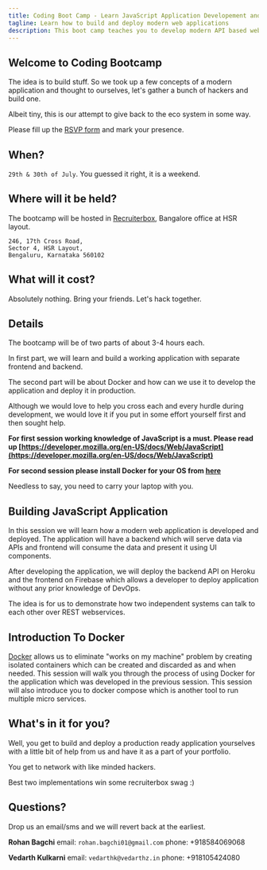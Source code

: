 ```yaml
---
title: Coding Boot Camp - Learn JavaScript Application Developement and Docker
tagline: Learn how to build and deploy modern web applications
description: This boot camp teaches you to develop modern API based web application and deploy them in production
---
```

## Welcome to Coding Bootcamp
The idea is to build stuff. So we took up a few concepts of a modern application and thought to ourselves, let's gather a bunch of hackers and build one.

Albeit tiny, this is our attempt to give back to the eco system in some way.

Please fill up the [RSVP form](https://goo.gl/forms/l6XTY2CISpEx2Vz02) and mark your presence.

## When?
`29th & 30th of July`. You guessed it right, it is a weekend.

## Where will it be held?
The bootcamp will be hosted in [Recruiterbox](https://recruiterbox.com/), Bangalore office at HSR layout.
```
246, 17th Cross Road,
Sector 4, HSR Layout,
Bengaluru, Karnataka 560102
```

## What will it cost?
Absolutely nothing. Bring your friends. Let's hack together.

## Details

The bootcamp will be of two parts of about 3-4 hours each. 

In first part, we will learn and build a working application with separate frontend and backend. 

The second part will be about Docker and how can we use it to develop the application and deploy it in production.

Although we would love to help you cross each and every hurdle during development, we would love it if you put in some effort yourself first and then sought help.

**For first session working knowledge of JavaScript is a must. Please read up [https://developer.mozilla.org/en-US/docs/Web/JavaScript](https://developer.mozilla.org/en-US/docs/Web/JavaScript)**

**For second session please install Docker for your OS from [here](https://www.docker.com/)**

Needless to say, you need to carry your laptop with you.

## Building JavaScript Application
In this session we will learn how a modern web application is developed and deployed. The application will have a backend which will serve data via APIs and frontend will consume the data and present it using UI components.

After developing the application, we will deploy the backend API on Heroku and the frontend on Firebase which allows a developer to deploy application without any prior knowledge of DevOps.

The idea is for us to demonstrate how two independent systems can talk to each other over REST webservices.


## Introduction To Docker
[Docker](https://www.docker.com/) allows us to eliminate "works on my machine" problem by creating isolated containers which can be created and discarded as and when needed. This session will walk you through the process of using Docker for the application which was developed in the previous session. This session will also introduce you to docker compose which is another tool to run multiple micro services.

## What's in it for you?
Well, you get to build and deploy a production ready application yourselves with a little bit of help from us and have it as a part of your portfolio. 

You get to network with like minded hackers.

Best two implementations win some recruiterbox swag :)

## Questions?
Drop us an email/sms and we will revert back at the earliest.

**Rohan Bagchi**
email: `rohan.bagchi01@gmail.com` phone: +918584069068

**Vedarth Kulkarni**
email: `vedarthk@vedarthz.in` phone: +918105424080
